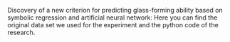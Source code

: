 Discovery of a new criterion for predicting glass-forming ability based on symbolic regression and artificial neural network: Here you can find the original data set we used for the experiment and the python code of the research.
